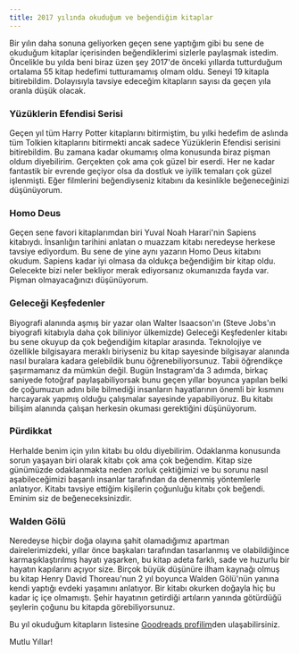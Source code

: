 ```yaml
---
title: 2017 yılında okuduğum ve beğendiğim kitaplar
---
```


Bir yılın daha sonuna geliyorken geçen sene yaptığım gibi bu sene de okuduğum kitaplar içerisinden beğendiklerimi sizlerle paylaşmak istedim. Öncelikle bu yılda beni biraz üzen şey 2017'de önceki yıllarda tutturduğum ortalama 55 kitap hedefimi tutturamamış olmam oldu. Seneyi 19 kitapla bitirebildim. Dolayısıyla tavsiye edeceğim kitapların sayısı da geçen yıla oranla düşük olacak.

### Yüzüklerin Efendisi Serisi

Geçen yıl tüm Harry Potter kitaplarını bitirmiştim, bu yılki hedefim de aslında tüm Tolkien kitaplarını bitirmekti ancak sadece Yüzüklerin Efendisi serisini bitirebildim. Bu zamana kadar okumamış olma konusunda biraz pişman oldum diyebilirim. Gerçekten çok ama çok güzel bir eserdi. Her ne kadar fantastik bir evrende geçiyor olsa da dostluk ve iyilik temaları çok güzel işlenmişti. Eğer filmlerini beğendiyseniz kitabını da kesinlikle beğeneceğinizi düşünüyorum.


### Homo Deus

Geçen sene favori kitaplarımdan biri Yuval Noah Harari'nin Sapiens kitabıydı. İnsanlığın tarihini anlatan o muazzam kitabı neredeyse herkese tavsiye ediyordum. Bu sene de yine aynı yazarın Homo Deus kitabını okudum. Sapiens kadar iyi olmasa da oldukça beğendiğim bir kitap oldu. Gelecekte bizi neler bekliyor merak ediyorsanız okumanızda fayda var. Pişman olmayacağınızı düşünüyorum. 

### Geleceği Keşfedenler

Biyografi alanında aşmış bir yazar olan Walter Isaacson'ın (Steve Jobs'ın biyografi kitabıyla daha çok biliniyor ülkemizde) Geleceği Keşfedenler kitabı bu sene okuyup da çok beğendiğim kitaplar arasında. Teknolojiye ve özellikle bilgisayara meraklı biriyseniz bu kitap sayesinde bilgisayar alanında nasıl buralara kadara gelebildik bunu öğrenebiliyorsunuz. Tabii öğrendikçe şaşırmamanız da mümkün değil. Bugün Instagram'da 3 adımda, birkaç saniyede fotoğraf paylaşabiliyorsak bunu geçen yıllar boyunca yapılan belki de çoğumuzun adını bile bilmediği insanların hayatlarının önemli bir kısmını harcayarak yapmış olduğu çalışmalar sayesinde yapabiliyoruz. Bu kitabı bilişim alanında çalışan herkesin okuması gerektiğini düşünüyorum.

### Pürdikkat

Herhalde benim için yılın kitabı bu oldu diyebilirim. Odaklanma konusunda sorun yaşayan biri olarak kitabı çok ama çok beğendim. Kitap size günümüzde odaklanmakta neden zorluk çektiğimizi ve bu sorunu nasıl aşabileceğimizi başarılı insanlar tarafından da denenmiş yöntemlerle anlatıyor. Kitabı tavsiye ettiğim kişilerin çoğunluğu kitabı çok beğendi. Eminim siz de beğeneceksinizdir.

### Walden Gölü

Neredeyse hiçbir doğa olayına şahit olamadığımız apartman dairelerimizdeki, yıllar önce başkaları tarafından tasarlanmış ve olabildiğince karmaşıklaştırılmış hayatı yaşarken, bu kitap adeta farklı, sade ve huzurlu bir hayatın kapılarını açıyor size. Birçok büyük düşünüre ilham kaynağı olmuş bu kitap Henry David Thoreau'nun 2 yıl boyunca Walden Gölü'nün yanına kendi yaptığı evdeki yaşamını anlatıyor. Bir kitabı okurken doğayla hiç bu kadar iç içe olmamıştı. Şehir hayatının getirdiği artıların yanında götürdüğü şeylerin çoğunu bu kitapda görebiliyorsunuz.


Bu yıl okuduğum kitapların listesine [Goodreads profilim](https://www.goodreads.com/user_challenges/6844713)den ulaşabilirsiniz.

Mutlu Yıllar!